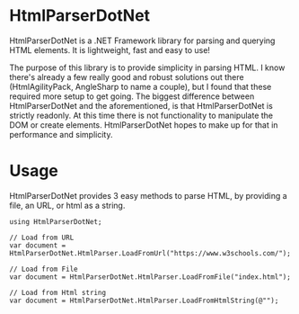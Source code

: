 # HtmlParserDotNet

HtmlParserDotNet is a .NET Framework library for parsing and querying HTML elements. It is lightweight, fast and easy to use!

The purpose of this library is to provide simplicity in parsing HTML. I know there's already a few really good and robust solutions out there (HtmlAgilityPack, AngleSharp to name a couple), but I found that these required more setup to get going. The biggest difference between HtmlParserDotNet and the aforementioned, is that HtmlParserDotNet is strictly readonly. At this time there is not functionality to manipulate the DOM or create elements. HtmlParserDotNet hopes to make up for that in performance and simplicity.

# Usage

HtmlParserDotNet provides 3 easy methods to parse HTML, by providing a file, an URL, or html as a string.

```
using HtmlParserDotNet;
```

```
// Load from URL
var document = HtmlParserDotNet.HtmlParser.LoadFromUrl("https://www.w3schools.com/");

// Load from File
var document = HtmlParserDotNet.HtmlParser.LoadFromFile("index.html");

// Load from Html string
var document = HtmlParserDotNet.HtmlParser.LoadFromHtmlString(@"");
```

